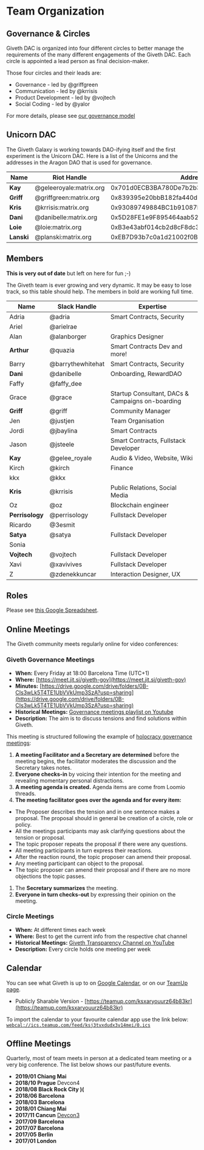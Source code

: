 # Team Organization

## <a name="teamorga_circles">Governance & Circles</a>
Giveth DAC is organized into four different circles to better manage the requirements of the many different engagements of the Giveth DAC. Each circle is appointed a lead person as final decision-maker.

Those four circles and their leads are:

  - Governance - led by @griffgreen
  - Communication - led by @krrisis
  - Product Development - led by @vojtech
  - Social Coding - led by @yalor

For more details, please see [our governance model](../dac/governance/)

## <a name="teamorga_UnicornDAC">Unicorn DAC</a>

The Giveth Galaxy is working towards DAO-ifying itself and the first experiment is the Unicorn DAC. Here is a list of the Unicorns and the addresses in the Aragon DAO that is used for governance.

Name | Riot Handle | Address |
-----|--------------|-----------|
**Kay** | @geleeroyale:matrix.org | 0x701d0ECB3BA780De7b2b36789aEC4493A426010a
**Griff** | @griffgreen:matrix.org | 0x839395e20bbB182fa440d08F850E6c7A8f6F0780
**Kris** | @krrisis:matrix.org | 0x93089749884BC1b91087EE2FA19fB248A3823873
**Dani** |  @danibelle:matrix.org | 0x5D28FE1e9F895464aab52287d85Ebff32B351674
**Loie** | @loie:matrix.org | 0xB3e43abf014cb2d8cF8dc3D8C2e62157E6093343
**Lanski** | @planski:matrix.org | 0xEB7D93b7c0a1d21002f0B60E9adD6174cb70F71c

## <a name="teamorga_members">Members</a>

**This is very out of date** but left on here for fun ;-) 

The Giveth team is ever growing and very dynamic. It may be easy to lose track, so this table should help. The members in bold are working full time.

Name | Slack Handle | Expertise |
-----|--------------|-----------|
Adria | @adria | Smart Contracts, Security
Ariel | @arielrae |
Alan | @alanborger | Graphics Designer
**Arthur** | @quazia | Smart Contracts Dev and more!
Barry | @barrythewhitehat | Smart Contracts, Security
**Dani** | @danibelle | Onboarding, RewardDAO
Faffy | @faffy_dee |
Grace | @grace | Startup Consultant, DACs & Campaigns on-boarding
**Griff** | @griff | Community Manager
Jen | @justjen | Team Organisation
Jordi | @jbaylina | Smart Contracts
Jason | @jsteele | Smart Contracts, Fullstack Developer
**Kay** | @gelee_royale | Audio & Video, Website, Wiki
Kirch | @kirch | Finance
kkx | @kkx |
**Kris** | @krrisis | Public Relations, Social Media
Oz | @oz | Blockchain engineer
**Perrisology** | @perrisology | Fullstack Developer
Ricardo | @3esmit |
**Satya** | @satya | Fullstack Developer
Sonia | |
**Vojtech** | @vojtech | Fullstack Developer
Xavi | @xavivives | Fullstack Developer
Z | @zdenekkuncar | Interaction Designer, UX

## <a name="teamorga_roles">Roles</a>
Please see [this Google Spreadsheet](https://docs.google.com/spreadsheets/d/1AgirCB9VSSSxZ5ElD6-UrmYfO1I35gbgm_QEfrGXHc0/edit?usp=sharing).

## <a name="teamorga_online_meetings">Online Meetings</a>
The Giveth community meets regularly online for video conferences:

### Giveth Governance Meetings
  - **When:** Every Friday at 18:00 Barcelona Time (UTC+1)
  - **Where:** [https://meet.jit.si/giveth-gov](https://meet.jit.si/giveth-gov)
  - **Minutes:** [https://drive.google.com/drive/folders/0B-CIs3wLk5T4TE1UbVVkUmp3SzA?usp=sharing](https://drive.google.com/drive/folders/0B-CIs3wLk5T4TE1UbVVkUmp3SzA?usp=sharing)
  - **Historical Meetings:** [Governance meetings playlist on Youtube](https://www.youtube.com/watch?v=030qm_AqWl4&list=PL6oqELoqsEmpe1oycj7bJm_CdHZ-CGBJ6)
  - **Description:** The aim is to discuss tensions and find solutions within Giveth.

This meeting is structured following the example of [holocracy governance meetings](https://www.holacracy.org/governance-meetings):

1. **A meeting Facilitator and a Secretary are determined** before the meeting begins, the facilitator moderates the discussion and the Secretary takes notes.
1. **Everyone checks-in** by voicing their intention for the meeting and revealing momentary personal distractions.
1. **A meeting agenda is created.** Agenda items are come from Loomio threads.
1. **The meeting facilitator goes over the agenda and for every item:**
  - The Proposer describes the tension and in one sentence makes a proposal. The proposal should in general be creation of a circle, role or policy.
  - All the meetings participants may ask clarifying questions about the tension or proposal.
  - The topic proposer repeats the proposal if there were any questions.
  - All meeting participants in turn express their reactions.
  - After the reaction round, the topic proposer can amend their proposal.
  - Any meeting participant can object to the proposal.
  - The topic proposer can amend their proposal and if there are no more objections the topic passes.
1. The **Secretary summarizes** the meeting.
1. **Everyone in turn checks-out** by expressing their opinion on the meeting.

### Circle Meetings
- **When:** At different times each week
- **Where:** Best to get the current info from the respective chat channel
- **Historical Meetings:** [Giveth Transparency Channel on YouTube](https://www.youtube.com/channel/UCdqmP4axeI1hNmX20aZsOwg/videos)
- **Description:** Every circle holds one meeting per week


## <a name="teamorga_calendar">Calendar</a>

You can see what Giveth is up to on [Google Calendar](https://calendar.google.com/calendar?cid=Z2l2ZXRoZG90aW9AZ21haWwuY29t), or on our [TeamUp page](https://teamup.com/ksxaryouurz64b83kr).
- Publicly Sharable Version - [https://teamup.com/ksxaryouurz64b83kr](https://teamup.com/ksxaryouurz64b83kr)

To import the calendar to your favourite calendar app use the link below:
[```webcal://ics.teamup.com/feed/ksj3tvxdudx3v14mei/0.ics```](webcal://ics.teamup.com/feed/ksj3tvxdudx3v14mei/0.ics)

## <a name="teamorga_online_meetings">Offline Meetings</a>

Quarterly, most of team meets in person at a dedicated team meeting or a very big conference. The list below shows our past/future events.
- **2019/01 Chiang Mai**
- **2018/10 Prague** Devcon4
- **2018/08 Black Rock City )(**
- **2018/06 Barcelona**
- **2018/03 Barcelona**
- **2018/01 Chiang Mai**
- **2017/11 Cancun** [Devcon3](https://ethereumfoundation.org/devcon3/) 
- **2017/09 Barcelona**
- **2017/07 Barcelona**
- **2017/05 Berlin**
- **2017/01 London**
